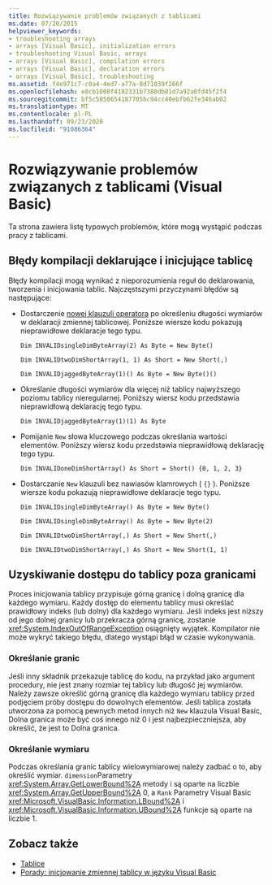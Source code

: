 ```yaml
---
title: Rozwiązywanie problemów związanych z tablicami
ms.date: 07/20/2015
helpviewer_keywords:
- troubleshooting arrays
- arrays [Visual Basic], initialization errors
- troubleshooting Visual Basic, arrays
- arrays [Visual Basic], compilation errors
- arrays [Visual Basic], declaration errors
- arrays [Visual Basic], troubleshooting
ms.assetid: f4e971c7-c0a4-4ed7-a77a-8d71039f266f
ms.openlocfilehash: e0cb1008f4182331b7380db81d7a92a0fd45f2f4
ms.sourcegitcommit: bf5c5850654187705bc94cc40ebfb62fe346ab02
ms.translationtype: MT
ms.contentlocale: pl-PL
ms.lasthandoff: 09/23/2020
ms.locfileid: "91086364"
---
```

# <a name="troubleshooting-arrays-visual-basic"></a>Rozwiązywanie problemów związanych z tablicami (Visual Basic)

Ta strona zawiera listę typowych problemów, które mogą wystąpić podczas pracy z tablicami.  
  
## <a name="compilation-errors-declaring-and-initializing-an-array"></a>Błędy kompilacji deklarujące i inicjujące tablicę  

 Błędy kompilacji mogą wynikać z nieporozumienia reguł do deklarowania, tworzenia i inicjowania tablic. Najczęstszymi przyczynami błędów są następujące:  
  
- Dostarczenie [nowej klauzuli operatora](../../../language-reference/operators/new-operator.md) po określeniu długości wymiarów w deklaracji zmiennej tablicowej. Poniższe wiersze kodu pokazują nieprawidłowe deklaracje tego typu.  
  
     `Dim INVALIDsingleDimByteArray(2) As Byte = New Byte()`  
  
     `Dim INVALIDtwoDimShortArray(1, 1) As Short = New Short(,)`  
  
     `Dim INVALIDjaggedByteArray(1)() As Byte = New Byte()()`  
  
- Określanie długości wymiarów dla więcej niż tablicy najwyższego poziomu tablicy nieregularnej. Poniższy wiersz kodu przedstawia nieprawidłową deklarację tego typu.  
  
     `Dim INVALIDjaggedByteArray(1)(1) As Byte`  
  
- Pomijanie `New` słowa kluczowego podczas określania wartości elementów. Poniższy wiersz kodu przedstawia nieprawidłową deklarację tego typu.  
  
     `Dim INVALIDoneDimShortArray() As Short = Short() {0, 1, 2, 3}`  
  
- Dostarczanie `New` klauzuli bez nawiasów klamrowych ( `{}` ). Poniższe wiersze kodu pokazują nieprawidłowe deklaracje tego typu.  
  
     `Dim INVALIDsingleDimByteArray() As Byte = New Byte()`  
  
     `Dim INVALIDsingleDimByteArray() As Byte = New Byte(2)`  
  
     `Dim INVALIDtwoDimShortArray(,) As Short = New Short(,)`  
  
     `Dim INVALIDtwoDimShortArray(,) As Short = New Short(1, 1)`  
  
## <a name="accessing-an-array-out-of-bounds"></a>Uzyskiwanie dostępu do tablicy poza granicami  

 Proces inicjowania tablicy przypisuje górną granicę i dolną granicę dla każdego wymiaru. Każdy dostęp do elementu tablicy musi określać prawidłowy indeks (lub dolny) dla każdego wymiaru. Jeśli indeks jest niższy od jego dolnej granicy lub przekracza górną granicę, zostanie <xref:System.IndexOutOfRangeException> osiągnięty wyjątek. Kompilator nie może wykryć takiego błędu, dlatego wystąpi błąd w czasie wykonywania.  
  
### <a name="determining-bounds"></a>Określanie granic  

 Jeśli inny składnik przekazuje tablicę do kodu, na przykład jako argument procedury, nie jest znany rozmiar tej tablicy lub długość jej wymiarów. Należy zawsze określić górną granicę dla każdego wymiaru tablicy przed podjęciem próby dostępu do dowolnych elementów. Jeśli tablica została utworzona za pomocą pewnych metod innych niż `New` klauzula Visual Basic, Dolna granica może być coś innego niż 0 i jest najbezpieczniejsza, aby określić, że jest to Dolna granica.  
  
### <a name="specifying-the-dimension"></a>Określanie wymiaru  

 Podczas określania granic tablicy wielowymiarowej należy zadbać o to, aby określić wymiar. `dimension`Parametry <xref:System.Array.GetLowerBound%2A> metody i są oparte na liczbie <xref:System.Array.GetUpperBound%2A> 0, a `Rank` Parametry Visual Basic <xref:Microsoft.VisualBasic.Information.LBound%2A> i <xref:Microsoft.VisualBasic.Information.UBound%2A> funkcje są oparte na liczbie 1.  
  
## <a name="see-also"></a>Zobacz także

- [Tablice](index.md)
- [Porady: inicjowanie zmiennej tablicy w języku Visual Basic](how-to-initialize-an-array-variable.md)
